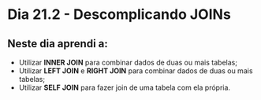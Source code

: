 # Dia 21.2 - Descomplicando JOINs

## Neste dia aprendi a:

- Utilizar **INNER JOIN** para combinar dados de duas ou mais tabelas;
- Utilizar **LEFT JOIN** e **RIGHT JOIN** para combinar dados de duas ou mais tabelas;
- Utilizar **SELF JOIN** para fazer join de uma tabela com ela própria.
